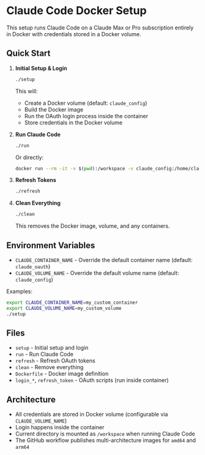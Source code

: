 # Claude Code Docker Setup

This setup runs Claude Code on a Claude Max or Pro subscription entirely in Docker with credentials stored in a Docker volume.

## Quick Start

1. **Initial Setup & Login**
   ```bash
   ./setup
   ```
   This will:
   - Create a Docker volume (default: `claude_config`)
   - Build the Docker image
   - Run the OAuth login process inside the container
   - Store credentials in the Docker volume

2. **Run Claude Code**
   ```bash
   ./run
   ```
   Or directly:
   ```bash
   docker run --rm -it -v $(pwd):/workspace -v claude_config:/home/claude/.claude claude_oauth
   ```

3. **Refresh Tokens**
   ```bash
   ./refresh
   ```

4. **Clean Everything**
   ```bash
   ./clean
   ```
   This removes the Docker image, volume, and any containers.

## Environment Variables

- `CLAUDE_CONTAINER_NAME` - Override the default container name (default: `claude_oauth`)
- `CLAUDE_VOLUME_NAME` - Override the default volume name (default: `claude_config`)

Examples:
```bash
export CLAUDE_CONTAINER_NAME=my_custom_container
export CLAUDE_VOLUME_NAME=my_custom_volume
./setup
```

## Files

- `setup` - Initial setup and login
- `run` - Run Claude Code
- `refresh` - Refresh OAuth tokens
- `clean` - Remove everything
- `Dockerfile` - Docker image definition
- `login_*`, `refresh_token` - OAuth scripts (run inside container)

## Architecture

- All credentials are stored in Docker volume (configurable via `CLAUDE_VOLUME_NAME`)
- Login happens inside the container
- Current directory is mounted as `/workspace` when running Claude Code
- The GitHub workflow publishes multi-architecture images for `amd64` and `arm64`
